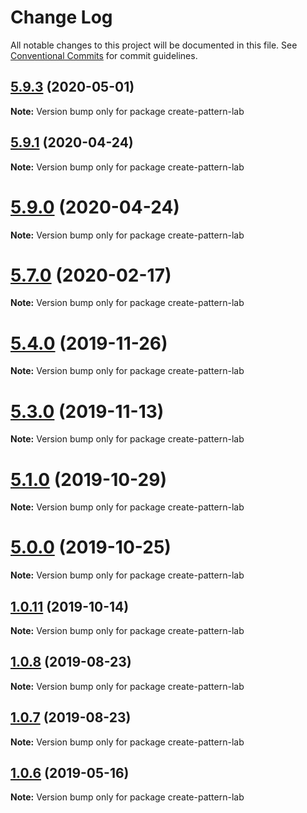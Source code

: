 # Change Log

All notable changes to this project will be documented in this file.
See [Conventional Commits](https://conventionalcommits.org) for commit guidelines.

## [5.9.3](https://github.com/pattern-lab/patternlab-node/compare/v5.9.2...v5.9.3) (2020-05-01)

**Note:** Version bump only for package create-pattern-lab





## [5.9.1](https://github.com/pattern-lab/patternlab-node/compare/v5.9.0...v5.9.1) (2020-04-24)

**Note:** Version bump only for package create-pattern-lab





# [5.9.0](https://github.com/pattern-lab/patternlab-node/compare/v5.8.0...v5.9.0) (2020-04-24)

**Note:** Version bump only for package create-pattern-lab





# [5.7.0](https://github.com/pattern-lab/patternlab-node/compare/v5.6.0...v5.7.0) (2020-02-17)

**Note:** Version bump only for package create-pattern-lab






# [5.4.0](https://github.com/pattern-lab/patternlab-node/compare/v5.3.3...v5.4.0) (2019-11-26)

**Note:** Version bump only for package create-pattern-lab





# [5.3.0](https://github.com/pattern-lab/patternlab-node/compare/v5.2.0...v5.3.0) (2019-11-13)

**Note:** Version bump only for package create-pattern-lab





# [5.1.0](https://github.com/pattern-lab/patternlab-node/compare/v5.0.2...v5.1.0) (2019-10-29)

**Note:** Version bump only for package create-pattern-lab





# [5.0.0](https://github.com/pattern-lab/patternlab-node/compare/v3.0.0-beta.3...v5.0.0) (2019-10-25)

**Note:** Version bump only for package create-pattern-lab






## [1.0.11](https://github.com/pattern-lab/patternlab-node/compare/create-pattern-lab@1.0.10...create-pattern-lab@1.0.11) (2019-10-14)

**Note:** Version bump only for package create-pattern-lab






## [1.0.8](https://github.com/pattern-lab/patternlab-node/compare/create-pattern-lab@1.0.7...create-pattern-lab@1.0.8) (2019-08-23)

**Note:** Version bump only for package create-pattern-lab





## [1.0.7](https://github.com/pattern-lab/patternlab-node/compare/create-pattern-lab@1.0.6...create-pattern-lab@1.0.7) (2019-08-23)

**Note:** Version bump only for package create-pattern-lab






## [1.0.6](https://github.com/sghoweri/patternlab-node/compare/create-pattern-lab@1.0.5...create-pattern-lab@1.0.6) (2019-05-16)

**Note:** Version bump only for package create-pattern-lab
